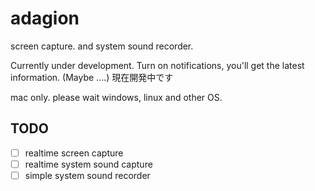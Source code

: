 # adagion
screen capture. and system sound recorder.

Currently under development. Turn on notifications, you'll get the latest information. (Maybe ....)
現在開発中です

mac only.
please wait windows, linux and other OS.

## TODO
- [ ] realtime screen capture
- [ ] realtime system sound capture
- [ ] simple system sound recorder
